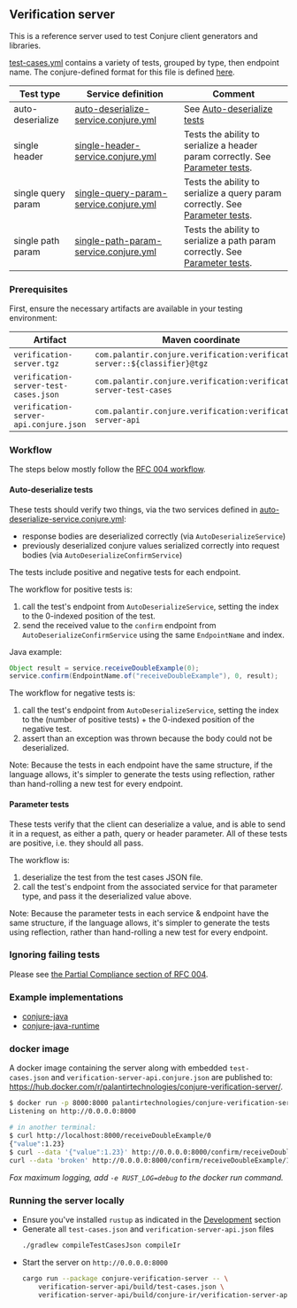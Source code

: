 ## Verification server

This is a reference server used to test Conjure client generators and libraries.

[test-cases.yml](/verification-server-api/test-cases.yml) contains a variety of tests, grouped by type, then endpoint name.
The conjure-defined format for this file is defined [here](/verification-server-api/src/main/conjure/test-cases.conjure.yml).

| Test type | Service definition | Comment |
| --------- | ------------------ | ------- |
| auto-deserialize | [auto-deserialize-service.conjure.yml][] | See [Auto-deserialize tests][] |
| single header | [single-header-service.conjure.yml](/verification-server-api/src/main/conjure/single-header-service.conjure.yml) | Tests the ability to serialize a header param correctly. See [Parameter tests][].
| single query param | [single-query-param-service.conjure.yml](/verification-server-api/src/main/conjure/single-query-param-service.conjure.yml) | Tests the ability to serialize a query param correctly. See [Parameter tests][].
| single path param | [single-path-param-service.conjure.yml](/verification-server-api/src/main/conjure/single-path-param-service.conjure.yml) | Tests the ability to serialize a path param correctly. See [Parameter tests][].

### Prerequisites

First, ensure the necessary artifacts are available in your testing environment:

| Artifact | Maven coordinate | Classifier |
| -------- | ---------------- | ---------- |
| `verification-server.tgz` | `com.palantir.conjure.verification:verification-server::${classifier}@tgz` | `osx` or `linux` | 
| `verification-server-test-cases.json` | `com.palantir.conjure.verification:verification-server-test-cases` |
| `verification-server-api.conjure.json` | `com.palantir.conjure.verification:verification-server-api` | 

### Workflow

The steps below mostly follow the [RFC 004 workflow](https://github.com/palantir/conjure/blob/develop/docs/rfc/004-consistent-wire-format-test-cases.md#workflow).

#### Auto-deserialize tests
[Auto-deserialize tests]: #auto-deserialize-tests
[auto-deserialize-service.conjure.yml]: /verification-server-api/src/main/conjure/auto-deserialize-service.conjure.yml

These tests should verify two things, via the two services defined in [auto-deserialize-service.conjure.yml][]: 
* response bodies are deserialized correctly (via `AutoDeserializeService`)
* previously deserialized conjure values serialized correctly into request bodies (via `AutoDeserializeConfirmService`)

The tests include positive and negative tests for each endpoint.

The workflow for positive tests is:
1. call the test's endpoint from `AutoDeserializeService`, setting the index to the 0-indexed position of the test.
1. send the received value to the `confirm` endpoint from `AutoDeserializeConfirmService` using the same `EndpointName` and index.

Java example:
```java
Object result = service.receiveDoubleExample(0);
service.confirm(EndpointName.of("receiveDoubleExample"), 0, result);
```

The workflow for negative tests is:
1. call the test's endpoint from `AutoDeserializeService`, setting the index to the (number of positive tests) + the 0-indexed position of the negative test.
1. assert than an exception was thrown because the body could not be deserialized.

Note: Because the tests in each endpoint have the same structure, if the language allows, it's simpler to generate the tests using reflection, rather than hand-rolling a new test for every endpoint.

#### Parameter tests
[Parameter tests]: #parameter-tests

These tests verify that the client can deserialize a value, and is able to send it in a request, as either a path, query or header parameter.
All of these tests are positive, i.e. they should all pass.

The workflow is:
1. deserialize the test from the test cases JSON file.
1. call the test's endpoint from the associated service for that parameter type, and pass it the deserialized value above.

Note: Because the parameter tests in each service & endpoint have the same structure, if the language allows, it's simpler to generate the tests using reflection, rather than hand-rolling a new test for every endpoint.

### Ignoring failing tests

Please see [the Partial Compliance section of RFC 004](https://github.com/palantir/conjure/blob/develop/docs/rfc/004-consistent-wire-format-test-cases.md#partial-compliance).

### Example implementations

* [conjure-java](https://github.com/palantir/conjure-java/tree/2.5.0/conjure-java-client-verifier/src/test/java/com/palantir/conjure/java/compliance)
* [conjure-java-runtime](https://github.com/palantir/conjure-java-runtime/tree/4.7.0/conjure-java-client-verifier/src/test/java/com/palantir/verification)

### docker image

A docker image containing the server along with embedded `test-cases.json` and `verification-server-api.conjure.json` are published to: https://hub.docker.com/r/palantirtechnologies/conjure-verification-server/.

```bash
$ docker run -p 8000:8000 palantirtechnologies/conjure-verification-server:latest
Listening on http://0.0.0.0:8000

# in another terminal:
$ curl http://localhost:8000/receiveDoubleExample/0
{"value":1.23}
$ curl --data '{"value":1.23}' http://0.0.0.0:8000/confirm/receiveDoubleExample/0 -H 'Content-Type: application/json'
curl --data 'broken' http://0.0.0.0:8000/confirm/receiveDoubleExample/1 -H 'Content-Type: application/json'
```

_Fox maximum logging, add `-e RUST_LOG=debug` to the docker run command._

### Running the server locally

- Ensure you've installed `rustup` as indicated in the [Development](/README.md#development) section
- Generate all `test-cases.json` and `verification-server-api.json` files
    ```bash
    ./gradlew compileTestCasesJson compileIr
    ```
- Start the server on `http://0.0.0.0:8000`
    ```bash
    cargo run --package conjure-verification-server -- \
        verification-server-api/build/test-cases.json \
        verification-server-api/build/conjure-ir/verification-server-api.conjure.json
    ```
